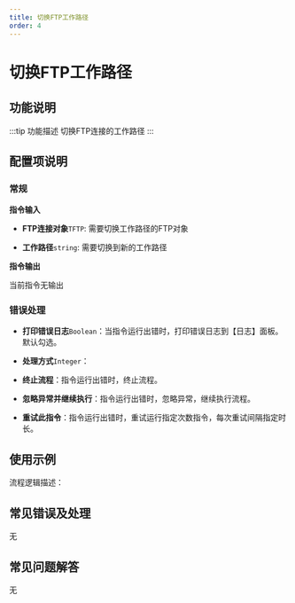 ```yaml
---
title: 切换FTP工作路径
order: 4
---
```


# 切换FTP工作路径

## 功能说明

:::tip 功能描述
切换FTP连接的工作路径
:::

## 配置项说明

### 常规

**指令输入**

- **FTP连接对象**`TFTP`: 需要切换工作路径的FTP对象

- **工作路径**`string`: 需要切换到新的工作路径


**指令输出**

当前指令无输出

### 错误处理

- **打印错误日志**`Boolean`：当指令运行出错时，打印错误日志到【日志】面板。默认勾选。

- **处理方式**`Integer`：

 - **终止流程**：指令运行出错时，终止流程。

 - **忽略异常并继续执行**：指令运行出错时，忽略异常，继续执行流程。

 - **重试此指令**：指令运行出错时，重试运行指定次数指令，每次重试间隔指定时长。

## 使用示例

流程逻辑描述：

## 常见错误及处理

无

## 常见问题解答

无

